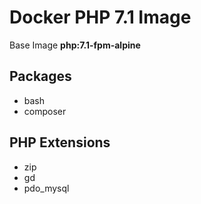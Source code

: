 # Docker PHP 7.1 Image

Base Image **php:7.1-fpm-alpine**

## Packages

- bash
- composer

## PHP Extensions

- zip
- gd
- pdo_mysql